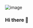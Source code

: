 ![image](https://user-images.githubusercontent.com/72545872/194722579-bc378a61-c83b-41ec-8680-23a8b3a4ada1.png)

### Hi there 👋

<!--
**I6-6-6I/I6-6-6I** is a ✨ _special_ ✨ repository because its `README.md` (this file) appears on your GitHub profile.

Here are some ideas to get you started:

- 🔭 I’m currently working on ...
- 🌱 I’m currently learning ...
- 👯 I’m looking to collaborate on ...
- 🤔 I’m looking for help with ...
- 💬 Ask me about ...
- 📫 How to reach me: ...
- 😄 Pronouns: ...
- ⚡ Fun fact: ...
-->
